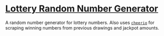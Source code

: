 # [Lottery Random Number Generator](www.lotteryrng.com)

A random number generator for lottery numbers.
Also uses [`cheerio`](https://github.com/cheeriojs/cheerio) for scraping
winning numbers from previous drawings and jackpot amounts.

